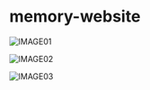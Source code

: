 # memory-website

![IMAGE01](https://github.com/oshgodage/memory-website/assets/66914300/33cc8892-f606-4860-b69a-12bff8499e69)


![IMAGE02](https://github.com/oshgodage/memory-website/assets/66914300/129ff70e-0cba-4970-b862-c2798aad9296)


![IMAGE03](https://github.com/oshgodage/memory-website/assets/66914300/4538ed6e-b43a-473d-b0df-543e3ca86d6c)
